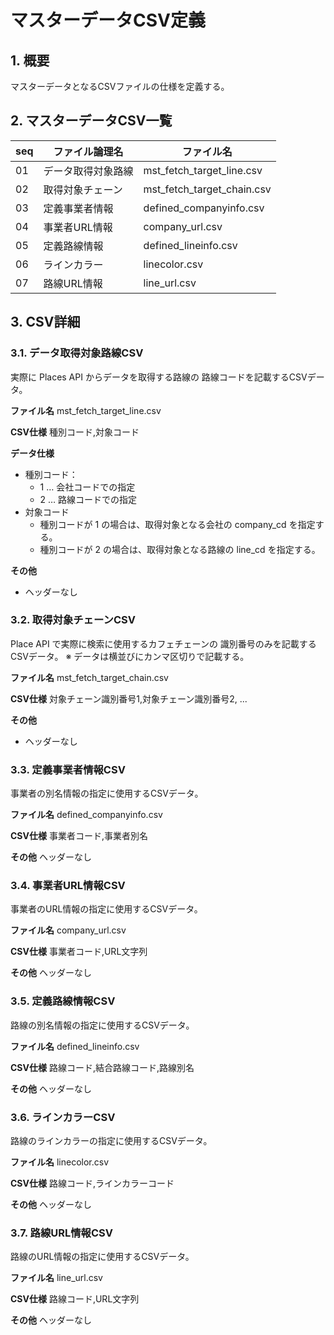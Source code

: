 # マスターデータCSV定義

## 1. 概要
マスターデータとなるCSVファイルの仕様を定義する。

## 2. マスターデータCSV一覧

| seq | ファイル論理名          | ファイル名                            |
| --- | ----------------------- | ------------------------------------- |
| 01  | データ取得対象路線      | mst_fetch_target_line.csv             |
| 02  | 取得対象チェーン        | mst_fetch_target_chain.csv            |
| 03  | 定義事業者情報          | defined_companyinfo.csv               |
| 04  | 事業者URL情報           | company_url.csv                       |
| 05  | 定義路線情報            | defined_lineinfo.csv                  |
| 06  | ラインカラー            | linecolor.csv                         |
| 07  | 路線URL情報             | line_url.csv                          |


## 3. CSV詳細

### 3.1. データ取得対象路線CSV
実際に Places API からデータを取得する路線の
路線コードを記載するCSVデータ。

**ファイル名**
mst_fetch_target_line.csv

**CSV仕様**
種別コード,対象コード

**データ仕様**
- 種別コード：
  - 1 … 会社コードでの指定
  - 2 … 路線コードでの指定
- 対象コード
  - 種別コードが 1 の場合は、取得対象となる会社の company_cd を指定する。
  - 種別コードが 2 の場合は、取得対象となる路線の line_cd を指定する。

**その他**
- ヘッダーなし


### 3.2. 取得対象チェーンCSV
Place API で実際に検索に使用するカフェチェーンの
識別番号のみを記載するCSVデータ。
※ データは横並びにカンマ区切りで記載する。

**ファイル名**
mst_fetch_target_chain.csv

**CSV仕様**
対象チェーン識別番号1,対象チェーン識別番号2, ...

**その他**
- ヘッダーなし


### 3.3. 定義事業者情報CSV
事業者の別名情報の指定に使用するCSVデータ。

**ファイル名**
defined_companyinfo.csv

**CSV仕様**
事業者コード,事業者別名

**その他**
ヘッダーなし


### 3.4. 事業者URL情報CSV
事業者のURL情報の指定に使用するCSVデータ。

**ファイル名**
company_url.csv

**CSV仕様**
事業者コード,URL文字列

**その他**
ヘッダーなし


### 3.5. 定義路線情報CSV
路線の別名情報の指定に使用するCSVデータ。

**ファイル名**
defined_lineinfo.csv

**CSV仕様**
路線コード,結合路線コード,路線別名

**その他**
ヘッダーなし


### 3.6. ラインカラーCSV
路線のラインカラーの指定に使用するCSVデータ。

**ファイル名**
linecolor.csv

**CSV仕様**
路線コード,ラインカラーコード

**その他**
ヘッダーなし


### 3.7. 路線URL情報CSV
路線のURL情報の指定に使用するCSVデータ。

**ファイル名**
line_url.csv

**CSV仕様**
路線コード,URL文字列

**その他**
ヘッダーなし



